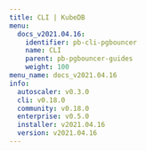 ```yaml
---
title: CLI | KubeDB
menu:
  docs_v2021.04.16:
    identifier: pb-cli-pgbouncer
    name: CLI
    parent: pb-pgbouncer-guides
    weight: 100
menu_name: docs_v2021.04.16
info:
  autoscaler: v0.3.0
  cli: v0.18.0
  community: v0.18.0
  enterprise: v0.5.0
  installer: v2021.04.16
  version: v2021.04.16
---
```


